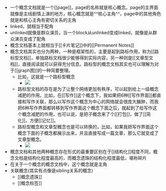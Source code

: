 - 一个概念文档就是一个[[page]]，page的名称就是核心概念。page的主界面就像是主线剧情上演的地方，核心概念就是^^核心主角^^，page中的其他角色就是和核心主角有密切关系的主角
- linked，就相当于配角
- unlinked就像是群众演员，当一个block从unlinked变成linked，就像是从群众演员变成了配角
- 概念文档基本上就相当于[[卡片笔记]]中的[[Permanent Notes]]
- 概念文档其实也分为两种，一种是框架性的，主要是起到路标作用，称为[[路标型文档]]，单独路标文档很少能够得到实际内容，另一种则是[[文章型文档]]，直接阅读就可以获得充分信息。路标型的概念文档其实也可以理解为对于[[graph图]]的一种简要整理。
    - 比如，这就是一个路标型概念
        - ![](https://firebasestorage.googleapis.com/v0/b/firescript-577a2.appspot.com/o/imgs%2Fapp%2Fxinyiheng%2FQhjUYLlBJr.png?alt=media&token=3b6491d1-348f-4dfc-b7d5-367a9ec43579)
    - 路标型文档的存在是为了让整个网络更加有秩序，可以起到给上一级概念减肥的作用。比如，在[[写作]]这个概念下，我如果把6种[[写作界面]]都直接和写作关联，那么以写作这个概念为中心的网络就会很庞大臃肿，而我把6种写作界面都转移到写作界面这个概念下面之后，就起到了给写作这个概念减肥的作用，也可以说，是把子概念来了个[[打包]]，做了[[简化]]，方便[[记忆]]。
    - 路标型概念和文章型概念也是可以转换的，比如，如果我把写作界面这个概念下面的子概念都展示出来，并且直接写成一篇文章，那么它就变成了文章型概念。
        - ![](https://firebasestorage.googleapis.com/v0/b/firescript-577a2.appspot.com/o/imgs%2Fapp%2Fxinyiheng%2Fr3rhG11SDy.png?alt=media&token=e58f7012-3c78-4649-aa8b-ee8101ec1c8c)
- 概念文档和其他两种概念存在形式的最重要区别在于[[结构化]]程度不同，概念文档是结构化程度最高的，而概念遗珠的结构化程度最低，堪称碎片
- 在关于一个概念的概念文档中，这个概念就是主角
- 关联概念(其实有点像是sibling关系的概念)
    - [[概念遗珠]]
    - [[概念标签]]

